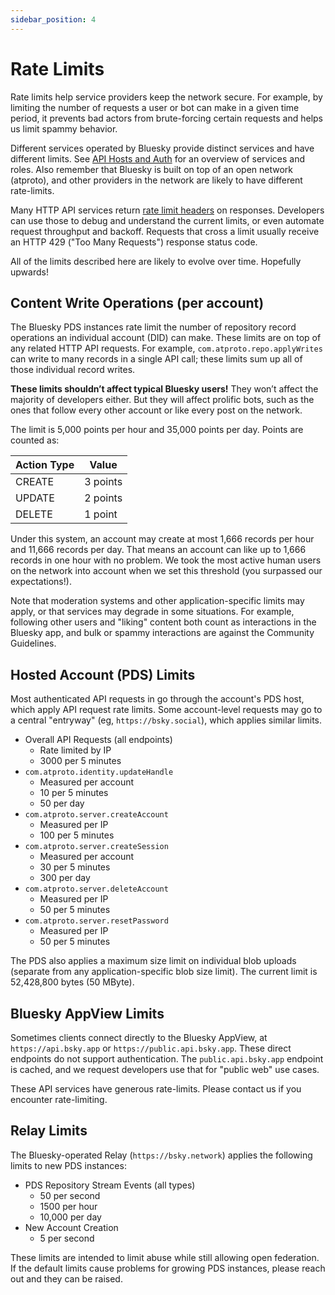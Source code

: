 ```yaml
---
sidebar_position: 4
---
```


# Rate Limits

Rate limits help service providers keep the network secure. For example, by limiting the number of requests a user or bot can make in a given time period, it prevents bad actors from brute-forcing certain requests and helps us limit spammy behavior.

Different services operated by Bluesky provide distinct services and have different limits. See [API Hosts and Auth](/docs/advanced-guides/api-directory) for an overview of services and roles. Also remember that Bluesky is built on top of an open network (atproto), and other providers in the network are likely to have different rate-limits.

Many HTTP API services return [rate limit headers](https://www.ietf.org/archive/id/draft-polli-ratelimit-headers-02.html) on responses. Developers can use those to debug and understand the current limits, or even automate request throughput and backoff. Requests that cross a limit usually receive an HTTP 429 ("Too Many Requests") response status code.

All of the limits described here are likely to evolve over time. Hopefully upwards!


## Content Write Operations (per account)

The Bluesky PDS instances rate limit the number of repository record operations an individual account (DID) can make. These limits are on top of any related HTTP API requests. For example, `com.atproto.repo.applyWrites` can write to many records in a single API call; these limits sum up all of those individual record writes.

**These limits shouldn’t affect typical Bluesky users!** They won’t affect the majority of developers either. But they will affect prolific bots, such as the ones that follow every other account or like every post on the network.

The limit is 5,000 points per hour and 35,000 points per day. Points are counted as:

| Action Type | Value    |
| ----------- | -------- |
| CREATE      | 3 points |
| UPDATE      | 2 points |
| DELETE      | 1 point  |

Under this system, an account may create at most 1,666 records per hour and 11,666 records per day. That means an account can like up to 1,666 records in one hour with no problem. We took the most active human users on the network into account when we set this threshold (you surpassed our expectations!).

Note that moderation systems and other application-specific limits may apply, or that services may degrade in some situations. For example, following other users and "liking" content both count as interactions in the Bluesky app, and bulk or spammy interactions are against the Community Guidelines.


## Hosted Account (PDS) Limits

Most authenticated API requests in go through the account's PDS host, which apply API request rate limits. Some account-level requests may go to a central "entryway" (eg, `https://bsky.social`), which applies similar limits.

- Overall API Requests (all endpoints)
  - Rate limited by IP
  - 3000 per 5 minutes
- `com.atproto.identity.updateHandle`
  - Measured per account
  - 10 per 5 minutes
  - 50 per day
- `com.atproto.server.createAccount`
  - Measured per IP
  - 100 per 5 minutes
- `com.atproto.server.createSession`
  - Measured per account
  - 30 per 5 minutes
  - 300 per day
- `com.atproto.server.deleteAccount`
  - Measured per IP
  - 50 per 5 minutes
- `com.atproto.server.resetPassword`
  - Measured per IP
  - 50 per 5 minutes

The PDS also applies a maximum size limit on individual blob uploads (separate from any application-specific blob size limit). The current limit is 52,428,800 bytes (50 MByte).


## Bluesky AppView Limits

Sometimes clients connect directly to the Bluesky AppView, at `https://api.bsky.app` or `https://public.api.bsky.app`. These direct endpoints do not support authentication. The `public.api.bsky.app` endpoint is cached, and we request developers use that for "public web" use cases.

These API services have generous rate-limits. Please contact us if you encounter rate-limiting.


## Relay Limits

The Bluesky-operated Relay (`https://bsky.network`) applies the following limits to new PDS instances:

- PDS Repository Stream Events (all types)
  - 50 per second
  - 1500 per hour
  - 10,000 per day
- New Account Creation
  - 5 per second

These limits are intended to limit abuse while still allowing open federation. If the default limits cause problems for growing PDS instances, please reach out and they can be raised.

